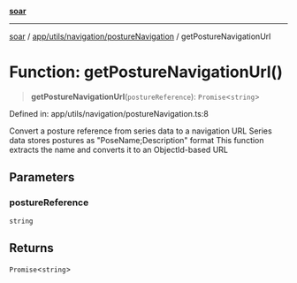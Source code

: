 [**soar**](../../../../../README.md)

***

[soar](../../../../../modules.md) / [app/utils/navigation/postureNavigation](../README.md) / getPostureNavigationUrl

# Function: getPostureNavigationUrl()

> **getPostureNavigationUrl**(`postureReference`): `Promise`\<`string`\>

Defined in: app/utils/navigation/postureNavigation.ts:8

Convert a posture reference from series data to a navigation URL
Series data stores postures as "PoseName;Description" format
This function extracts the name and converts it to an ObjectId-based URL

## Parameters

### postureReference

`string`

## Returns

`Promise`\<`string`\>
